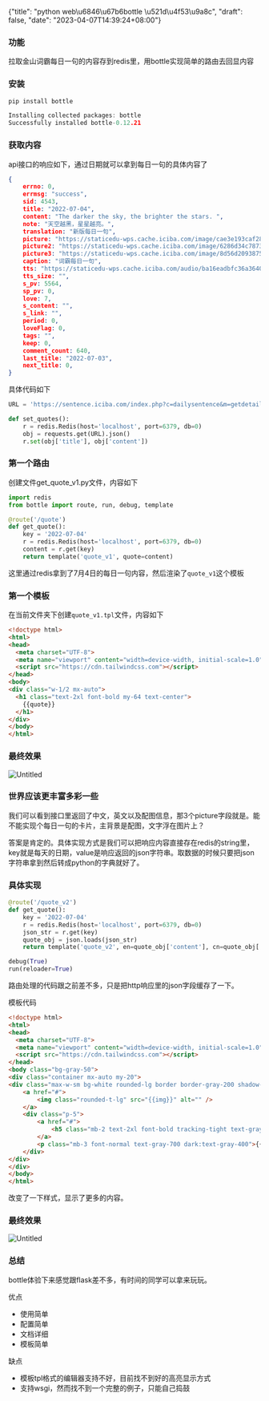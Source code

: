 {"title": "python web\u6846\u67b6bottle \u521d\u4f53\u9a8c", "draft": false, "date": "2023-04-07T14:39:24+08:00"}

### 功能

拉取金山词霸每日一句的内容存到redis里，用bottle实现简单的路由去回显内容

### 安装

```go
pip install bottle

Installing collected packages: bottle
Successfully installed bottle-0.12.21
```

### 获取内容

api接口的响应如下，通过日期就可以拿到每日一句的具体内容了

```json
{
	errno: 0,
	errmsg: "success",
	sid: 4543,
	title: "2022-07-04",
	content: "The darker the sky, the brighter the stars. ",
	note: "天空越黑，星星越亮。",
	translation: "新版每日一句",
	picture: "https://staticedu-wps.cache.iciba.com/image/cae3e193caf289efe5d33bf63a37ad4b.jpg",
	picture2: "https://staticedu-wps.cache.iciba.com/image/6286d34c787320416bc8d7083e6f6553.jpg",
	picture3: "https://staticedu-wps.cache.iciba.com/image/8d56d2093875904a2483203784d600b6.jpg",
	caption: "词霸每日一句",
	tts: "https://staticedu-wps.cache.iciba.com/audio/ba16eadbfc36a3640409665c50ae996c.mp3",
	tts_size: "",
	s_pv: 5564,
	sp_pv: 0,
	love: 7,
	s_content: "",
	s_link: "",
	period: 0,
	loveFlag: 0,
	tags: "",
	keep: 0,
	comment_count: 640,
	last_title: "2022-07-03",
	next_title: 0,
}
```

具体代码如下

```python
URL = 'https://sentence.iciba.com/index.php?c=dailysentence&m=getdetail&title=2022-07-04'

def set_quotes():
	r = redis.Redis(host='localhost', port=6379, db=0)
	obj = requests.get(URL).json()
	r.set(obj['title'], obj['content'])
```

### 第一个路由

创建文件get_quote_v1.py文件，内容如下

```python
import redis
from bottle import route, run, debug, template

@route('/quote')
def get_quote():
	key = '2022-07-04'
	r = redis.Redis(host='localhost', port=6379, db=0)
	content = r.get(key)
	return template('quote_v1', quote=content)
```

这里通过redis拿到了7月4日的每日一句内容，然后渲染了`quote_v1`这个模板

### 第一个模板

在当前文件夹下创建`quote_v1.tpl`文件，内容如下

```html
<!doctype html>
<html>
<head>
  <meta charset="UTF-8">
  <meta name="viewport" content="width=device-width, initial-scale=1.0">
  <script src="https://cdn.tailwindcss.com"></script>
</head>
<body>
<div class="w-1/2 mx-auto">
  <h1 class="text-2xl font-bold my-64 text-center">
	{{quote}}
  </h1>
</div>
</body>
</html>
```

### 最终效果

![Untitled](python%20web%E6%A1%86%E6%9E%B6bottle%20%E5%88%9D%E4%BD%93%E9%AA%8C%20deaa68ef1d1b4aecafcf31f21393a2f7/Untitled.png)

### 世界应该更丰富多彩一些

我们可以看到接口里返回了中文，英文以及配图信息，那3个picture字段就是。能不能实现个每日一句的卡片，主背景是配图，文字浮在图片上？

答案是肯定的。具体实现方式是我们可以把响应内容直接存在redis的string里，key就是每天的日期，value是响应返回的json字符串。取数据的时候只要把json字符串拿到然后转成python的字典就好了。

### 具体实现

```python
@route('/quote_v2')
def get_quote():
	key = '2022-07-04'
	r = redis.Redis(host='localhost', port=6379, db=0)
	json_str = r.get(key)
	quote_obj = json.loads(json_str)
	return template('quote_v2', en=quote_obj['content'], cn=quote_obj['note'], img=quote_obj['picture2'])

debug(True)
run(reloader=True)
```

路由处理的代码跟之前差不多，只是把http响应里的json字段缓存了一下。

模板代码

```html
<!doctype html>
<html>
<head>
  <meta charset="UTF-8">
  <meta name="viewport" content="width=device-width, initial-scale=1.0">
  <script src="https://cdn.tailwindcss.com"></script>
</head>
<body class="bg-gray-50">
<div class="container mx-auto my-20">
<div class="max-w-sm bg-white rounded-lg border border-gray-200 shadow-md dark:bg-gray-800 dark:border-gray-700 mx-auto">
    <a href="#">
        <img class="rounded-t-lg" src="{{img}}" alt="" />
    </a>
    <div class="p-5">
        <a href="#">
            <h5 class="mb-2 text-2xl font-bold tracking-tight text-gray-900 dark:text-white">{{en}}</h5>
        </a>
        <p class="mb-3 font-normal text-gray-700 dark:text-gray-400">{{cn}}</p>
    </div>
</div>
</div>
</body>
</html>
```

改变了一下样式，显示了更多的内容。

### 最终效果

![Untitled](python%20web%E6%A1%86%E6%9E%B6bottle%20%E5%88%9D%E4%BD%93%E9%AA%8C%20deaa68ef1d1b4aecafcf31f21393a2f7/Untitled%201.png)

### 总结

bottle体验下来感觉跟flask差不多，有时间的同学可以拿来玩玩。

优点

- 使用简单
- 配置简单
- 文档详细
- 模板简单

缺点

- 模板tpl格式的编辑器支持不好，目前找不到好的高亮显示方式
- 支持wsgi，然而找不到一个完整的例子，只能自己捣鼓
